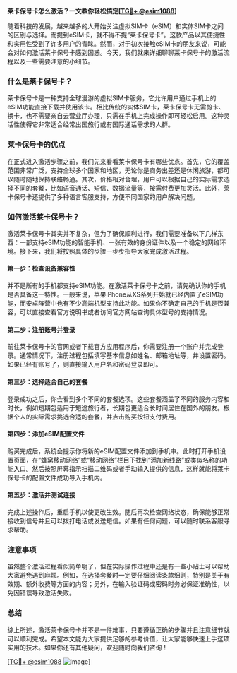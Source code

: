 **莱卡保号卡怎么激活？一文教你轻松搞定[[TG💪+ @esim1088](https://t.me/s/esim1088)]**

随着科技的发展，越来越多的人开始关注虚拟SIM卡（eSIM）和实体SIM卡之间的区别与选择。而提到eSIM卡，就不得不提“莱卡保号卡”。这款产品以其便捷性和实用性受到了许多用户的青睐。然而，对于初次接触eSIM卡的朋友来说，可能会对如何激活莱卡保号卡感到困惑。今天，我们就来详细聊聊莱卡保号卡的激活流程以及一些需要注意的小细节。

### 什么是莱卡保号卡？

莱卡保号卡是一种支持全球漫游的虚拟SIM卡服务，它允许用户通过手机上的eSIM功能直接下载并使用该卡。相比传统的实体SIM卡，莱卡保号卡无需剪卡、换卡，也不需要亲自去营业厅办理，只需在手机上完成操作即可轻松启用。这种灵活性使得它非常适合经常出国旅行或有国际通话需求的人群。

### 莱卡保号卡的优点

在正式进入激活步骤之前，我们先来看看莱卡保号卡有哪些优点。首先，它的覆盖范围非常广泛，支持全球多个国家和地区，无论你是商务出差还是休闲旅游，都可以随时随地保持联络畅通。其次，价格相对合理，用户可以根据自己的实际需求选择不同的套餐，比如语音通话、短信、数据流量等，按需付费更加灵活。此外，莱卡保号卡还提供了多种语言客服支持，方便不同国家的用户解决问题。

### 如何激活莱卡保号卡？

激活莱卡保号卡其实并不复杂，但为了确保顺利进行，我们需要准备以下几样东西：一部支持eSIM功能的智能手机、一张有效的身份证件以及一个稳定的网络环境。接下来，我们将按照具体的步骤一步步指导大家完成激活过程。

#### 第一步：检查设备兼容性

并不是所有的手机都支持eSIM功能。在激活莱卡保号卡之前，请先确认你的手机是否具备这一特性。一般来说，苹果iPhone从XS系列开始就已经内置了eSIM功能，而安卓阵营中也有不少高端机型支持此功能。如果你不确定自己的手机是否兼容，可以直接查看官方说明书或者访问官方网站查询具体型号的支持情况。

#### 第二步：注册账号并登录

前往莱卡保号卡的官网或者下载官方应用程序后，你需要注册一个账户并完成登录。通常情况下，注册过程包括填写基本信息如姓名、邮箱地址等，并设置密码。如果已经有账号了，则直接输入用户名和密码登录即可。

#### 第三步：选择适合自己的套餐

登录成功之后，你会看到多个不同的套餐选项。这些套餐涵盖了不同的服务内容和时长，例如短期包适用于短途旅行者，长期包更适合长时间居住在国外的朋友。根据个人的实际需求挑选合适的套餐，并点击购买按钮支付费用。

#### 第四步：添加eSIM配置文件

购买完成后，系统会提示你将新的eSIM配置文件添加到手机中。此时打开手机设置页面，在“蜂窝移动网络”或“移动网络”栏目下找到“添加新线路”或类似名称的功能入口。然后按照屏幕指示扫描二维码或者手动输入提供的信息，这样就能将莱卡保号卡的配置文件成功导入手机内。

#### 第五步：激活并测试连接

完成上述操作后，重启手机以使更改生效。随后再次检查网络状态，确保能够正常接收到信号并且可以拨打电话或发送短信。如果有任何问题，可以随时联系客服寻求帮助。

### 注意事项

虽然整个激活过程看似简单明了，但在实际操作过程中还是有一些小贴士可以帮助大家避免遇到麻烦。例如，在选择套餐时一定要仔细阅读条款细则，特别是关于有效期、额外收费等方面的内容；另外，在输入验证码或密码时务必保证准确性，以免因错误导致激活失败。

### 总结

综上所述，激活莱卡保号卡并不是一件难事，只要遵循正确的步骤并且注意细节就可以顺利完成。希望本文能为大家提供足够的参考价值，让大家能够快速上手这项实用的技术。如果你还有其他疑问，欢迎随时向我们咨询！

[[TG💪+ @esim1088](https://t.me/s/esim1088) ![Image](https://i.postimg.cc/4NQfJmqS/Snipaste-2025-05-13-00-14-12.png)]